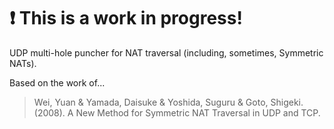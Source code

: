 # :exclamation: This is a work in progress!

UDP multi-hole puncher for NAT traversal (including, sometimes, Symmetric NATs). 

Based on the work of...

> Wei, Yuan & Yamada, Daisuke & Yoshida, Suguru & Goto, Shigeki. (2008). A New Method for Symmetric NAT Traversal in UDP and TCP.

